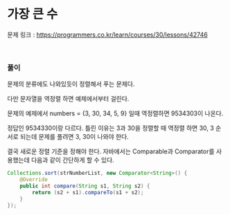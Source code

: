 가장 큰 수
===

문제 링크 : https://programmers.co.kr/learn/courses/30/lessons/42746

<br>

### 풀이

문제의 분류에도 나와있듯이 정렬해서 푸는 문제다.

다만 문자열을 역정렬 하면 예제에서부터 걸린다.

문제의 예제에서 numbers = {3, 30, 34, 5, 9} 일때 역정렬하면 9534303이 나온다.

정답인 9534330이랑 다르다. 틀린 이유는 3과 30을 정렬할 때 역정렬 하면 30, 3 순서로 되는데 문제를 풀려면 3, 30이 나와야 한다.

결국 새로운 정렬 기준을 정해야 한다. 자바에서는 Comparable과 Comparator를 사용했는데 다음과 같이 간단하게 할 수 있다.

~~~java
Collections.sort(strNumberList, new Comparator<String>() {
	@Override
	public int compare(String s1, String s2) {
		return (s2 + s1).compareTo(s1 + s2);
	}
});
~~~